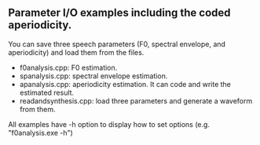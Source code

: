 ## Parameter I/O examples including the coded aperiodicity.
You can save three speech parameters (F0, spectral envelope, and aperiodicity) and load them from the files.

- f0analysis.cpp: F0 estimation.
- spanalysis.cpp: spectral envelope estimation.
- apanalysis.cpp: aperiodicity estimation. It can code and write the estimated result.
- readandsynthesis.cpp: load three parameters and generate a waveform from them.

All examples have -h option to display how to set options (e.g. "f0analysis.exe -h")

